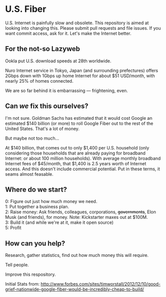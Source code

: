 U.S. Fiber
========

U.S. Internet is painfully slow and obsolete. This repository is aimed at looking into changing this. Please submit 
pull requests and file issues. If you want commit access, ask for it. Let's make the Internet better.

For the not-so Lazyweb
-----

Ookla put U.S. download speeds at 28th worldwide.

Nuro Internet service in Tokyo, Japan (and surrounding prefectures) offers 2Gbps down with 1Gbps up home Internet 
for about $51 USD/month, with nearly 25% of homes connected.

We are so far behind it is embarrassing — frightening, even.

Can *we* fix this ourselves?
-----

I'm not sure. Goldman Sachs has estimated that it would cost Google an estimated $140 billion (or more) to roll 
Google Fiber out to the rest of the United States. That's a lot of money.

But maybe not too much...

At $140 billion, that comes out to only $1,400 per U.S. household (only considering those households that are already 
paying for broadband Internet: or about 100 million households). With average monthly broadband Internet fees of 
$45/month, that $1,400 is 2.5 years worth of Internet access. And this doesn't include commercial potential. Put in 
these terms, it seams almost feasable.


Where do we start?
-----

0: Figure out just how much money we need.  
1: Put together a business plan.  
2: Raise money: Ask friends, colleagues, corporations, ~~governments~~, Elon Musk (and friends), for money. Note: Kickstarter maxes out at $100M.   
3: Build it (and while we're at it, make it open source)   
5: Profit


How can you help?
-----

Research, gather statistics, find out how much money this will require.

Tell people.

Improve this respository.


Initial Stats from: http://www.forbes.com/sites/timworstall/2012/12/10/good-grief-nationwide-google-fiber-would-be-incredibly-cheap-to-build/
